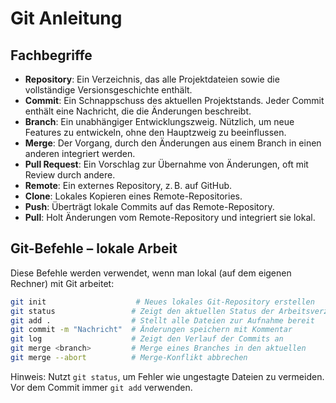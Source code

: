 
# Git Anleitung

## Fachbegriffe

- **Repository**: Ein Verzeichnis, das alle Projektdateien sowie die vollständige Versionsgeschichte enthält.
- **Commit**: Ein Schnappschuss des aktuellen Projektstands. Jeder Commit enthält eine Nachricht, die die Änderungen beschreibt.
- **Branch**: Ein unabhängiger Entwicklungszweig. Nützlich, um neue Features zu entwickeln, ohne den Hauptzweig zu beeinflussen.
- **Merge**: Der Vorgang, durch den Änderungen aus einem Branch in einen anderen integriert werden.
- **Pull Request**: Ein Vorschlag zur Übernahme von Änderungen, oft mit Review durch andere.
- **Remote**: Ein externes Repository, z. B. auf GitHub.
- **Clone**: Lokales Kopieren eines Remote-Repositories.
- **Push**: Überträgt lokale Commits auf das Remote-Repository.
- **Pull**: Holt Änderungen vom Remote-Repository und integriert sie lokal.


## Git-Befehle – **lokale Arbeit**

Diese Befehle werden verwendet, wenn man lokal (auf dem eigenen Rechner) mit Git arbeitet:

```bash
git init                    # Neues lokales Git-Repository erstellen
git status                 # Zeigt den aktuellen Status der Arbeitsverzeichnisse
git add .                  # Stellt alle Dateien zur Aufnahme bereit
git commit -m "Nachricht"  # Änderungen speichern mit Kommentar
git log                    # Zeigt den Verlauf der Commits an
git merge <branch>         # Merge eines Branches in den aktuellen
git merge --abort          # Merge-Konflikt abbrechen
```

Hinweis: Nutzt `git status`, um Fehler wie ungestagte Dateien zu vermeiden. Vor dem Commit immer `git add` verwenden.


